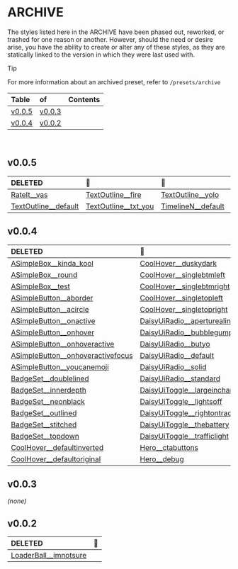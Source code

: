 # ARCHIVE

The styles listed here in the ARCHIVE have been phased out, reworked, or trashed for one reason or another. However, should the need or desire arise, you have the ability to create or alter any of these styles, as they are statically linked to the version in which they were last used with.

> [!TIP]
> For more information about an archived preset, refer to `/presets/archive`

|Table                |of                   |Contents             |
|:--------------------|:--------------------|:--------------------|
|[v0.0.5](#v005)      |[v0.0.3](#v003)      |                     |
|[v0.0.4](#v004)      |[v0.0.2](#v002)      |                     |

<br/>




## v0.0.5
|__DELETED__                                                                                                           |🔴                                                                                                                    |🔴                                                                                                                    |🔴                                                                                                                    |🔴                                                                                                                    |
|:---------------------------------------------------------------------------------------------------------------------|:---------------------------------------------------------------------------------------------------------------------|:---------------------------------------------------------------------------------------------------------------------|:---------------------------------------------------------------------------------------------------------------------|:---------------------------------------------------------------------------------------------------------------------|
|[RateIt__vas](https://v004.10xCSS.com/dashboard/presets?cid=RateIt&uid=RateIt__vas)                                   |[TextOutline__fire](https://v004.10xCSS.com/dashboard/presets?cid=TextOutline&uid=TextOutline__fire)                  |[TextOutline__yolo](https://v004.10xCSS.com/dashboard/presets?cid=TextOutline&uid=TextOutline__yolo)                  |[TimelineN__dark_left](https://v004.10xCSS.com/dashboard/presets?cid=TimelineN&uid=TimelineN__dark_left)              |[TimelineN__full_y_countless](https://v004.10xCSS.com/dashboard/presets?cid=TimelineN&uid=TimelineN__full_y_countless)|
|[TextOutline__default](https://v004.10xCSS.com/dashboard/presets?cid=TextOutline&uid=TextOutline__default)            |[TextOutline__txt_you](https://v004.10xCSS.com/dashboard/presets?cid=TextOutline&uid=TextOutline__txt_you)            |[TimelineN__default](https://v004.10xCSS.com/dashboard/presets?cid=TimelineN&uid=TimelineN__default)                  |[TimelineN__full_y](https://v004.10xCSS.com/dashboard/presets?cid=TimelineN&uid=TimelineN__full_y)                    |[TimelineN__single_lined](https://v004.10xCSS.com/dashboard/presets?cid=TimelineN&uid=TimelineN__single_lined)        |


## v0.0.4
|__DELETED__                                                                                                                           |🔴                                                                                                                                    |🔴                                                                                                                                    |🔴                                                                                                                                    |
|:-------------------------------------------------------------------------------------------------------------------------------------|:-------------------------------------------------------------------------------------------------------------------------------------|:-------------------------------------------------------------------------------------------------------------------------------------|:-------------------------------------------------------------------------------------------------------------------------------------|
|[ASimpleBox__kinda_kool](https://v003.10xCSS.com/dashboard/presets?cid=ASimpleBox&uid=ASimpleBox__kinda_kool)                         |[CoolHover__duskydark](https://v003.10xCSS.com/dashboard/presets?cid=CoolHover&uid=CoolHover__duskydark)                              |[Hero__default](https://v003.10xCSS.com/dashboard/presets?cid=Hero&uid=Hero__default)                                                 |[Inputter__defaultbl](https://v003.10xCSS.com/dashboard/presets?cid=Inputter&uid=Inputter__defaultbl)                                 |
|[ASimpleBox__round](https://v003.10xCSS.com/dashboard/presets?cid=ASimpleBox&uid=ASimpleBox__round)                                   |[CoolHover__singlebtmleft](https://v003.10xCSS.com/dashboard/presets?cid=CoolHover&uid=CoolHover__singlebtmleft)                      |[Hero__firstline](https://v003.10xCSS.com/dashboard/presets?cid=Hero&uid=Hero__firstline)                                             |[Inputter__defaultbr](https://v003.10xCSS.com/dashboard/presets?cid=Inputter&uid=Inputter__defaultbr)                                 |
|[ASimpleBox__test](https://v003.10xCSS.com/dashboard/presets?cid=ASimpleBox&uid=ASimpleBox__test)                                     |[CoolHover__singlebtmright](https://v003.10xCSS.com/dashboard/presets?cid=CoolHover&uid=CoolHover__singlebtmright)                    |[Hero__haspotential](https://v003.10xCSS.com/dashboard/presets?cid=Hero&uid=Hero__haspotential)                                       |[Inputter__defaulttr](https://v003.10xCSS.com/dashboard/presets?cid=Inputter&uid=Inputter__defaulttr)                                 |
|[ASimpleButton__aborder](https://v003.10xCSS.com/dashboard/presets?cid=ASimpleButton&uid=ASimpleButton__aborder)                      |[CoolHover__singletopleft](https://v003.10xCSS.com/dashboard/presets?cid=CoolHover&uid=CoolHover__singletopleft)                      |[Hero__linesinverse](https://v003.10xCSS.com/dashboard/presets?cid=Hero&uid=Hero__linesinverse)                                       |[LoaderBall__defaultinverted](https://v003.10xCSS.com/dashboard/presets?cid=LoaderBall&uid=LoaderBall__defaultinverted)               |
|[ASimpleButton__acircle](https://v003.10xCSS.com/dashboard/presets?cid=ASimpleButton&uid=ASimpleButton__acircle)                      |[CoolHover__singletopright](https://v003.10xCSS.com/dashboard/presets?cid=CoolHover&uid=CoolHover__singletopright)                    |[Hero__youradventure](https://v003.10xCSS.com/dashboard/presets?cid=Hero&uid=Hero__youradventure)                                     |[LoaderBall__defaultreverse](https://v003.10xCSS.com/dashboard/presets?cid=LoaderBall&uid=LoaderBall__defaultreverse)                 |
|[ASimpleButton__onactive](https://v003.10xCSS.com/dashboard/presets?cid=ASimpleButton&uid=ASimpleButton__onactive)                    |[DaisyUiRadio__aperturealing](https://v003.10xCSS.com/dashboard/presets?cid=DaisyUiRadio&uid=DaisyUiRadio__aperturealing)             |[HoudiniGradient__lilacblooms](https://v003.10xCSS.com/dashboard/presets?cid=HoudiniGradient&uid=HoudiniGradient__lilacblooms)        |[LoaderBall__fromto](https://v003.10xCSS.com/dashboard/presets?cid=LoaderBall&uid=LoaderBall__fromto)                                 |
|[ASimpleButton__onhover](https://v003.10xCSS.com/dashboard/presets?cid=ASimpleButton&uid=ASimpleButton__onhover)                      |[DaisyUiRadio__bubblegumpop](https://v003.10xCSS.com/dashboard/presets?cid=DaisyUiRadio&uid=DaisyUiRadio__bubblegumpop)               |[HoudiniGradient__manicpanic](https://v003.10xCSS.com/dashboard/presets?cid=HoudiniGradient&uid=HoudiniGradient__manicpanic)          |[LoaderBall__onceasquare](https://v003.10xCSS.com/dashboard/presets?cid=LoaderBall&uid=LoaderBall__onceasquare)                       |
|[ASimpleButton__onhoveractive](https://v003.10xCSS.com/dashboard/presets?cid=ASimpleButton&uid=ASimpleButton__onhoveractive)          |[DaisyUiRadio__butyo](https://v003.10xCSS.com/dashboard/presets?cid=DaisyUiRadio&uid=DaisyUiRadio__butyo)                             |[HoudiniGradient__mixincolors](https://v003.10xCSS.com/dashboard/presets?cid=HoudiniGradient&uid=HoudiniGradient__mixincolors)        |[LoaderBall__romancandle](https://v003.10xCSS.com/dashboard/presets?cid=LoaderBall&uid=LoaderBall__romancandle)                       |
|[ASimpleButton__onhoveractivefocus](https://v003.10xCSS.com/dashboard/presets?cid=ASimpleButton&uid=ASimpleButton__onhoveractivefocus)|[DaisyUiRadio__default](https://v003.10xCSS.com/dashboard/presets?cid=DaisyUiRadio&uid=DaisyUiRadio__default)                         |[HoudiniGradient__ticktock](https://v003.10xCSS.com/dashboard/presets?cid=HoudiniGradient&uid=HoudiniGradient__ticktock)              |[LoaderBall__spinningcircle](https://v003.10xCSS.com/dashboard/presets?cid=LoaderBall&uid=LoaderBall__spinningcircle)                 |
|[ASimpleButton__youcanemoji](https://v003.10xCSS.com/dashboard/presets?cid=ASimpleButton&uid=ASimpleButton__youcanemoji)              |[DaisyUiRadio__solid](https://v003.10xCSS.com/dashboard/presets?cid=DaisyUiRadio&uid=DaisyUiRadio__solid)                             |[IconCandy__icononly](https://v003.10xCSS.com/dashboard/presets?cid=IconCandy&uid=IconCandy__icononly)                                |[LoaderBall__spinningdashes](https://v003.10xCSS.com/dashboard/presets?cid=LoaderBall&uid=LoaderBall__spinningdashes)                 |
|[BadgeSet__doublelined](https://v003.10xCSS.com/dashboard/presets?cid=BadgeSet&uid=BadgeSet__doublelined)                             |[DaisyUiRadio__standard](https://v003.10xCSS.com/dashboard/presets?cid=DaisyUiRadio&uid=DaisyUiRadio__standard)                       |[IconCandy__poweron](https://v003.10xCSS.com/dashboard/presets?cid=IconCandy&uid=IconCandy__poweron)                                  |[LoaderBall__spinningdots](https://v003.10xCSS.com/dashboard/presets?cid=LoaderBall&uid=LoaderBall__spinningdots)                     |
|[BadgeSet__innerdepth](https://v003.10xCSS.com/dashboard/presets?cid=BadgeSet&uid=BadgeSet__innerdepth)                               |[DaisyUiToggle__largeincharge](https://v003.10xCSS.com/dashboard/presets?cid=DaisyUiToggle&uid=DaisyUiToggle__largeincharge)          |[IconCandy__poweronsquared](https://v003.10xCSS.com/dashboard/presets?cid=IconCandy&uid=IconCandy__poweronsquared)                    |[LoaderBall__spinningfast](https://v003.10xCSS.com/dashboard/presets?cid=LoaderBall&uid=LoaderBall__spinningfast)                     |
|[BadgeSet__neonblack](https://v003.10xCSS.com/dashboard/presets?cid=BadgeSet&uid=BadgeSet__neonblack)                                 |[DaisyUiToggle__lightsoff](https://v003.10xCSS.com/dashboard/presets?cid=DaisyUiToggle&uid=DaisyUiToggle__lightsoff)                  |[IconCandy__squarechat](https://v003.10xCSS.com/dashboard/presets?cid=IconCandy&uid=IconCandy__squarechat)                            |[LoaderBall__zerostyle](https://v003.10xCSS.com/dashboard/presets?cid=LoaderBall&uid=LoaderBall__zerostyle)                           |
|[BadgeSet__outlined](https://v003.10xCSS.com/dashboard/presets?cid=BadgeSet&uid=BadgeSet__outlined)                                   |[DaisyUiToggle__rightontrack](https://v003.10xCSS.com/dashboard/presets?cid=DaisyUiToggle&uid=DaisyUiToggle__rightontrack)            |[IconCandy__stormycloud](https://v003.10xCSS.com/dashboard/presets?cid=IconCandy&uid=IconCandy__stormycloud)                          |[PaintRoller__gooeygreen](https://v003.10xCSS.com/dashboard/presets?cid=PaintRoller&uid=PaintRoller__gooeygreen)                      |
|[BadgeSet__stitched](https://v003.10xCSS.com/dashboard/presets?cid=BadgeSet&uid=BadgeSet__stitched)                                   |[DaisyUiToggle__thebattery](https://v003.10xCSS.com/dashboard/presets?cid=DaisyUiToggle&uid=DaisyUiToggle__thebattery)                |[IconCandy__upsidedown](https://v003.10xCSS.com/dashboard/presets?cid=IconCandy&uid=IconCandy__upsidedown)                            |[RateIt__emojialt](https://v003.10xCSS.com/dashboard/presets?cid=RateIt&uid=RateIt__emojialt)                                         |
|[BadgeSet__topdown](https://v003.10xCSS.com/dashboard/presets?cid=BadgeSet&uid=BadgeSet__topdown)                                     |[DaisyUiToggle__trafficlight](https://v003.10xCSS.com/dashboard/presets?cid=DaisyUiToggle&uid=DaisyUiToggle__trafficlight)            |[Inputter__boxy](https://v003.10xCSS.com/dashboard/presets?cid=Inputter&uid=Inputter__boxy)                                           |[RateIt__rainyrating](https://v003.10xCSS.com/dashboard/presets?cid=RateIt&uid=RateIt__rainyrating)                                   |
|[CoolHover__defaultinverted](https://v003.10xCSS.com/dashboard/presets?cid=CoolHover&uid=CoolHover__defaultinverted)                  |[Hero__ctabuttons](https://v003.10xCSS.com/dashboard/presets?cid=Hero&uid=Hero__ctabuttons)                                           |[Inputter__boxytwo](https://v003.10xCSS.com/dashboard/presets?cid=Inputter&uid=Inputter__boxytwo)                                     |[TextOutline__txtyou](https://v003.10xCSS.com/dashboard/presets?cid=TextOutline&uid=TextOutline__txtyou)                              |
|[CoolHover__defaultoriginal](https://v003.10xCSS.com/dashboard/presets?cid=CoolHover&uid=CoolHover__defaultoriginal)                  |[Hero__debug](https://v003.10xCSS.com/dashboard/presets?cid=Hero&uid=Hero__debug)                                                     |[Inputter__default](https://v003.10xCSS.com/dashboard/presets?cid=Inputter&uid=Inputter__default)                                     |                                                                                                                                      |


## v0.0.3
_(none)_


## v0.0.2
|__DELETED__                                                                                                |🔴                                                                                                         |
|:----------------------------------------------------------------------------------------------------------|:----------------------------------------------------------------------------------------------------------|
|[LoaderBall__imnotsure](https://v001.10xCSS.com/dashboard/presets?cid=LoaderBall&uid=LoaderBall__imnotsure)|                                                                                                           |